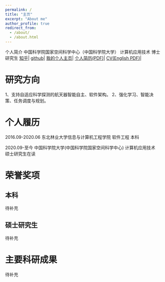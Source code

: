 ```yaml
---
permalink: /
title: "主页"
excerpt: "About me"
author_profile: true
redirect_from: 
  - /about/
  - /about.html
---
```

个人简介
中国科学院国家空间科学中心（中国科学院大学）
计算机应用技术 博士研究生
[知乎](https://www.zhihu.com/people/kfzjw008)|
[github](https://github.com/kfzjw008)|
[我的个人主页](http://www.jishestudio.com)|
[个人简历(PDF)](http://kfzjw008.github.io/files/CV-ZhangJunwei-CN.pdf)|
[CV(English PDF)](http://kfzjw008.github.io/files/CV-ZhangJunwei-EN.pdf)|



研究方向
======
1、支持自适应科学探测的航天器智能自主、软件架构。
2、强化学习、智能决策、任务调度与规划。




个人履历
======
2016.09-2020.06 东北林业大学信息与计算机工程学院 软件工程 本科

2020.09-至今    中国科学院大学(中国科学院国家空间科学中心) 计算机应用技术 硕士研究生在读


荣誉奖项
======

本科
------
待补充

硕士研究生
------
待补充





主要科研成果
======
待补充
